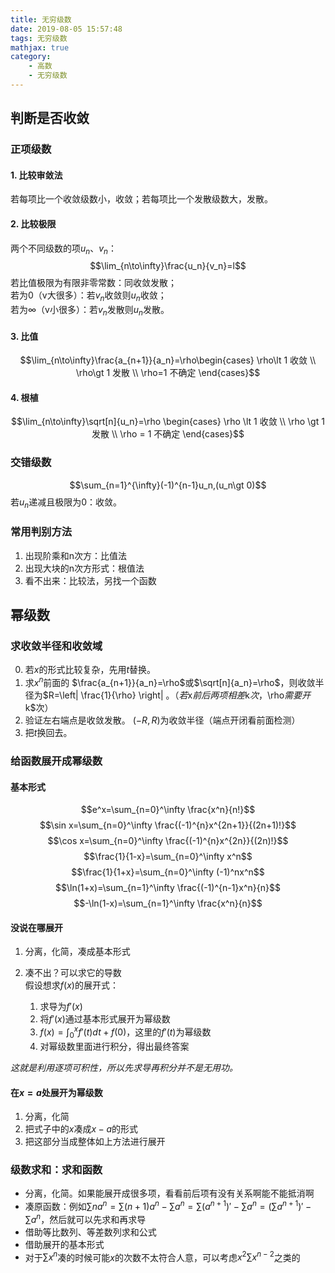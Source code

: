 ```yaml
---
title: 无穷级数
date: 2019-08-05 15:57:48
tags: 无穷级数
mathjax: true
category:
    - 高数
    - 无穷级数
---
```

## 判断是否收敛

### 正项级数

#### 1. 比较审敛法
若每项比一个收敛级数小，收敛；若每项比一个发散级数大，发散。

#### 2. 比较极限
两个不同级数的项$u_n$、$v_n$：  
$$\lim_{n\to\infty}\frac{u_n}{v_n}=l$$
若比值极限为有限非零常数：同收敛发散；  
若为0（v大很多）：若$v_n$收敛则$u_n$收敛；  
若为$\infty$（v小很多）：若$v_n$发散则$u_n$发散。

#### 3. 比值
$$\lim_{n\to\infty}\frac{a_{n+1}}{a_n}=\rho\begin{cases} \rho\lt 1 收敛 \\ \rho\gt 1 发散 \\ \rho=1 不确定 \end{cases}$$

#### 4. 根植
$$\lim_{n\to\infty}\sqrt[n]{u_n}=\rho \begin{cases} \rho \lt 1 收敛 \\ \rho \gt 1 发散 \\ \rho = 1 不确定 \end{cases}$$

### 交错级数
$$\sum_{n=1}^{\infty}(-1)^{n-1}u_n,(u_n\gt 0)$$
若$u_n$递减且极限为0：收敛。

### 常用判别方法
1. 出现阶乘和n次方：比值法  
2. 出现大块的n次方形式：根值法  
3. 看不出来：比较法，另找一个函数  

## 幂级数

### 求收敛半径和收敛域
0. 若$x$的形式比较复杂，先用$t$替换。  
1. 求$x^n$前面的 $\frac{a_{n+1}}{a_n}=\rho$或$\sqrt[n]{a_n}=\rho$，则收敛半径为$R=\left| \frac{1}{\rho} \right| $。（若$x$前后两项相差$k$次，$\rho$需要开$k$次）  
2. 验证左右端点是收敛发散。   $(-R, R)$为收敛半径（端点开闭看前面检测）
3. 把$t$换回去。  

### 给函数展开成幂级数

#### 基本形式
$$e^x=\sum_{n=0}^\infty \frac{x^n}{n!}$$
$$\sin x=\sum_{n=0}^\infty \frac{(-1)^{n}x^{2n+1}}{(2n+1)!}$$
$$\cos x=\sum_{n=0}^\infty \frac{(-1)^{n}x^{2n}}{(2n)!}$$
$$\frac{1}{1-x}=\sum_{n=0}^\infty x^n$$
$$\frac{1}{1+x}=\sum_{n=0}^\infty (-1)^nx^n$$
$$\ln(1+x)=\sum_{n=1}^\infty \frac{(-1)^{n-1}x^n}{n}$$
$$-\ln(1-x)=\sum_{n=1}^\infty \frac{x^n}{n}$$

#### 没说在哪展开
1. 分离，化简，凑成基本形式  

2. 凑不出？可以求它的导数  
假设想求$f(x)$的展开式：
    1. 求导为$f'(x)$  
    2. 将$f'(x)$通过基本形式展开为幂级数  
    3. $f(x)=\int_0^xf'(t)dt+f(0)$，这里的$f'(t)$为幂级数  
    4. 对幂级数里面进行积分，得出最终答案  

*这就是利用逐项可积性，所以先求导再积分并不是无用功。*

#### 在$x=a$处展开为幂级数
1. 分离，化简  
2. 把式子中的$x$凑成$x-a$的形式  
3. 把这部分当成整体如上方法进行展开

### 级数求和：求和函数
* 分离，化简。如果能展开成很多项，看看前后项有没有关系啊能不能抵消啊  
* 凑原函数：例如$\sum na^n=\sum (n+1)a^n-\sum a^n=\sum (a^{n+1})'-\sum a^n=(\sum a^{n+1})'-\sum a^n$，然后就可以先求和再求导  
* 借助等比数列、等差数列求和公式  
* 借助展开的基本形式  
* 对于$\sum x^n$凑的时候可能$x$的次数不太符合人意，可以考虑$x^2\sum x^{n-2}$之类的  
